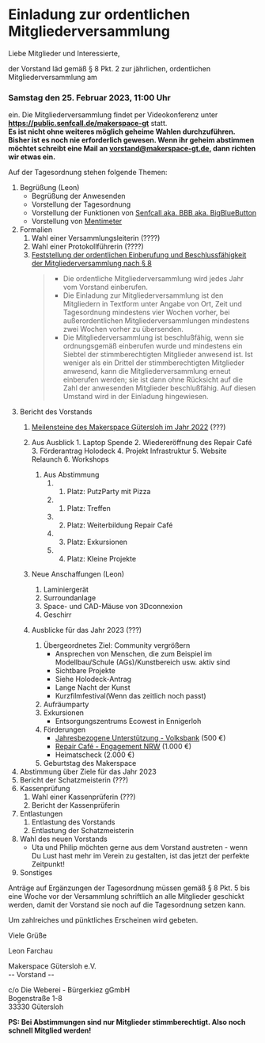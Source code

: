 # Einladung zur ordentlichen Mitgliederversammlung

Liebe Mitglieder und Interessierte,

der Vorstand läd gemäß § 8 Pkt. 2 zur jährlichen, ordentlichen Mitgliederversammlung am
### Samstag den 25. Februar 2023, 11:00 Uhr
ein. Die Mitgliederversammlung findet per Videokonferenz unter **https://public.senfcall.de/makerspace-gt** statt.  
**Es ist nicht ohne weiteres möglich geheime Wahlen durchzuführen. Bisher ist es noch nie erforderlich gewesen. Wenn ihr geheim abstimmen möchtet schreibt eine Mail an vorstand@makerspace-gt.de, dann richten wir etwas ein.**

Auf der Tagesordnung stehen folgende Themen:
1. Begrüßung (Leon)
    - Begrüßung der Anwesenden
    - Vorstellung der Tagesordnung
    - Vorstellung der Funktionen von [Senfcall aka. BBB aka. BigBlueButton](https://www.senfcall.de/)
    - Vorstellung von [Mentimeter](https://www.mentimeter.com/)
2. Formalien
    1. Wahl einer Versammlungsleiterin (????)
    2. Wahl einer Protokollführerin (????)
    3. [Feststellung der ordentlichen Einberufung und Beschlussfähigkeit der Mitgliederversammlung nach § 8](https://github.com/makerspace-gt/satzung-dokumente/blob/main/Satzung.md#-8-mitgliederversammlung)
        > - Die ordentliche Mitgliederversammlung wird jedes Jahr vom Vorstand einberufen.
        > - Die Einladung zur Mitgliederversammlung ist den Mitgliedern in Textform unter Angabe von Ort, Zeit und Tagesordnung mindestens vier Wochen vorher, bei außerordentlichen Mitgliederversammlungen mindestens zwei Wochen vorher zu übersenden.
        > - Die Mitgliederversammlung ist beschlußfähig, wenn sie ordnungsgemäß einberufen wurde und mindestens ein Siebtel der stimmberechtigten Mitglieder anwesend ist. Ist weniger als ein Drittel der stimmberechtigten Mitglieder anwesend, kann die Mitgliederversammlung erneut einberufen werden; sie ist dann ohne Rücksicht auf die Zahl der anwesenden Mitglieder beschlußfähig. Auf diesen Umstand wird in der Einladung hingewiesen.
3. Bericht des Vorstands
    1. [Meilensteine des Makerspace Gütersloh im Jahr 2022](https://forum.makerspace-gt.de/t/meilensteine-des-makerspace-guetersloh/119/5) (???)
    2. Aus Ausblick
            1. Laptop Spende
            2. Wiedereröffnung des Repair Café
            3. Förderantrag Holodeck
            4. Projekt Infrastruktur
            5. Website Relaunch
            6. Workshops
        1. Aus Abstimmung
            1. 1. Platz: PutzParty mit Pizza
            2. 1. Platz: Treffen
            3. 2. Platz: Weiterbildung Repair Café
            4. 3. Platz: Exkursionen
            5. 4. Platz: Kleine Projekte
    3. Neue Anschaffungen (Leon)
        1. Laminiergerät
        2. Surroundanlage
        3. Space- und CAD-Mäuse von 3Dconnexion
        4. Geschirr

    4. Ausblicke für das Jahr 2023 (???)
        1. Übergeordnetes Ziel: Community vergrößern
            - Ansprechen von Menschen, die zum Beispiel im Modellbau/Schule (AGs)/Kunstbereich usw. aktiv sind
            - Sichtbare Projekte
            - Siehe Holodeck-Antrag
            - Lange Nacht der Kunst
            - Kurzfilmfestival(Wenn das zeitlich noch passt)
        2. Aufräumparty
        3. Exkursionen
            - Entsorgungszentrums Ecowest in Ennigerloh
        4. Förderungen
            * [Jahresbezogene Unterstützung - Volksbank](https://forum.makerspace-gt.de/t/jahresbezogene-unterstuetzung-volksbank/432) (500 €)
            * [Repair Café - Engagement NRW](https://forum.makerspace-gt.de/t/repair-cafe-engagement-nrw/702) (1.000 €)
            * Heimatscheck (2.000 €)
        5. Geburtstag des Makerspace
4. Abstimmung über Ziele für das Jahr 2023
5. Bericht der Schatzmeisterin (???)
6. Kassenprüfung
    1. Wahl einer Kassenprüferin (???)
    2. Bericht der Kassenprüferin
7. Entlastungen
    1. Entlastung des Vorstands
    2. Entlastung der Schatzmeisterin
8. Wahl des neuen Vorstands
    - Uta und Philip möchten gerne aus dem Vorstand austreten - wenn Du Lust hast mehr im Verein zu gestalten, ist das jetzt der perfekte Zeitpunkt!
9.  Sonstiges

Anträge auf Ergänzungen der Tagesordnung müssen gemäß § 8 Pkt. 5 bis eine Woche vor der Versammlung schriftlich an alle Mitglieder geschickt werden, damit der Vorstand sie noch auf die Tagesordnung setzen kann.

Um zahlreiches und pünktliches Erscheinen wird gebeten.

Viele Grüße

Leon Farchau

Makerspace Gütersloh e.V.  
-- Vorstand --

c/o Die Weberei - Bürgerkiez gGmbH  
Bogenstraße 1-8  
33330 Gütersloh  

**PS: Bei Abstimmungen sind nur Mitglieder stimmberechtigt. Also noch schnell Mitglied werden!**